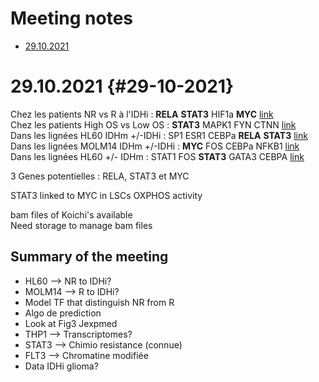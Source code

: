 # Meeting notes

* [29.10.2021](#29-10-2021)


# 29.10.2021 {#29-10-2021}

Chez les patients NR vs R à l'IDHi : **RELA** **STAT3** HIF1a **MYC** [link](https://alexishucteau.github.io/PhD_project/Analysis/Patients_samples_Koichi_and_Verhaak_analysis#NR_vs_R)  
Chez les patients High OS vs Low OS : **STAT3** MAPK1 FYN CTNN [link](https://alexishucteau.github.io/PhD_project/Analysis/Patients_samples_Koichi_and_Verhaak_analysis#High_OS_vs_Low_OS10)  
Dans les lignées HL60 IDHm +/-IDHi : SP1 ESR1 CEBPa **RELA** **STAT3** [link](https://alexishucteau.github.io/PhD_project/Analysis/HL60_MOLM14_RNAseq_analysis#HL60_+-_IDHi)  
Dans les lignées MOLM14 IDHm +/-IDHi : **MYC** FOS CEBPa NFKB1 [link](https://alexishucteau.github.io/PhD_project/Analysis/HL60_MOLM14_RNAseq_analysis#MOLM14_+-_IDHi)  
Dans les lignées HL60 +/- IDHm : STAT1 FOS **STAT3** GATA3 CEBPA [link](https://alexishucteau.github.io/PhD_project/Analysis/HL60_MOLM14_RNAseq_analysis#HL60_+-_IDHm)   

3 Genes potentielles : RELA, STAT3 et MYC  

STAT3 linked to MYC in LSCs OXPHOS activity  

bam files of Koichi's available  
Need storage to manage bam files

## Summary of the meeting

* HL60 --> NR to IDHi?
* MOLM14 --> R to IDHi?  
* Model TF that distinguish NR from R
* Algo de prediction
* Look at Fig3 Jexpmed
* THP1 --> Transcriptomes?
* STAT3 --> Chimio resistance (connue)
* FLT3 --> Chromatine modifiée
* Data IDHi glioma?
